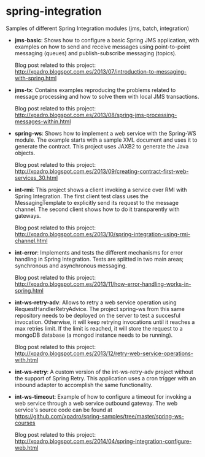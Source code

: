 spring-integration
==================

Samples of different Spring Integration modules (jms, batch, integration)

- <b>jms-basic</b>: Shows how to configure a basic Spring JMS application, with examples on how to send and receive messages using point-to-point messaging (queues) and publish-subscribe messaging (topics).
  
  Blog post related to this project:
  http://xpadro.blogspot.com.es/2013/07/introduction-to-messaging-with-spring.html


- <b>jms-tx</b>: Contains examples reproducing the problems related to message processing and how to solve them with local JMS transactions. 

  Blog post related to this project:
  http://xpadro.blogspot.com.es/2013/08/spring-jms-processing-messages-within.html


- <b>spring-ws</b>: Shows how to implement a web service with the Spring-WS module. The example starts with a sample XML document and uses it to generate the contract. This project uses JAXB2 to generate the Java objects.

  Blog post related to this project:
  http://xpadro.blogspot.com.es/2013/09/creating-contract-first-web-services_30.html


- <b>int-rmi</b>: This project shows a client invoking a service over RMI with Spring Integration. The first client test class uses the MessagingTemplate to explicitly send its request to the message channel. The second client shows how to do it transparently with gateways.

  Blog post related to this project:
  http://xpadro.blogspot.com.es/2013/10/spring-integration-using-rmi-channel.html


- <b>int-error</b>: Implements and tests the different mechanisms for error handling in Spring Integration. Tests are splitted in two main areas; synchronous and asynchronous messaging.

  Blog post related to this project: 
  http://xpadro.blogspot.com.es/2013/11/how-error-handling-works-in-spring.html


- <b>int-ws-retry-adv</b>: Allows to retry a web service operation using RequestHandlerRetryAdvice. The project <k>spring-ws</k> from this same repository needs to be deployed on the server to test a succesful invocation. Otherwise, it will keep retrying invocations until it reaches a max retries limit. If the limit is reached, it will store the request to a mongoDB database (a mongod instance needs to be running). 

  Blog post related to this project:
  http://xpadro.blogspot.com.es/2013/12/retry-web-service-operations-with.html
  
  
- <b>int-ws-retry</b>: A custom version of the <k>int-ws-retry-adv</k> project without the support of Spring Retry. This application uses a cron trigger with an inbound adapter to accomplish the same functionality.


- <b>int-ws-timeout</b>: Example of how to configure a timeout for invoking a web service through a web service outbound gateway. The web service's source code can be found at https://github.com/xpadro/spring-samples/tree/master/spring-ws-courses

  Blog post related to this project:
  http://xpadro.blogspot.com.es/2014/04/spring-integration-configure-web.html
